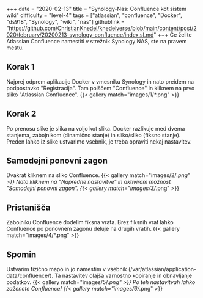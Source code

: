+++
date = "2020-02-13"
title = "Synology-Nas: Confluence kot sistem wiki"
difficulty = "level-4"
tags = ["atlassian", "confluence", "Docker", "ds918", "Synology", "wiki", "nas"]
githublink = "https://github.com/ChristianKnedel/knedelverse/blob/main/content/post/2020/february/20200213-synology-confluence/index.sl.md"
+++
Če želite Atlassian Confluence namestiti v strežnik Synology NAS, ste na pravem mestu.
## Korak 1
Najprej odprem aplikacijo Docker v vmesniku Synology in nato preidem na podpostavko "Registracija". Tam poiščem "Confluence" in kliknem na prvo sliko "Atlassian Confluence".
{{< gallery match="images/1/*.png" >}}

## Korak 2
Po prenosu slike je slika na voljo kot slika. Docker razlikuje med dvema stanjema, zabojnikom (dinamično stanje) in sliko/sliko (fiksno stanje). Preden lahko iz slike ustvarimo vsebnik, je treba opraviti nekaj nastavitev.
## Samodejni ponovni zagon
Dvakrat kliknem na sliko Confluence.
{{< gallery match="images/2/*.png" >}}
Nato kliknem na "Napredne nastavitve" in aktiviram možnost "Samodejni ponovni zagon".
{{< gallery match="images/3/*.png" >}}

## Pristanišča
Zabojniku Confluence dodelim fiksna vrata. Brez fiksnih vrat lahko Confluence po ponovnem zagonu deluje na drugih vratih.
{{< gallery match="images/4/*.png" >}}

## Spomin
Ustvarim fizično mapo in jo namestim v vsebnik (/var/atlassian/application-data/confluence/). Ta nastavitev olajša varnostno kopiranje in obnavljanje podatkov.
{{< gallery match="images/5/*.png" >}}
Po teh nastavitvah lahko zaženete Confluence!
{{< gallery match="images/6/*.png" >}}